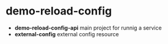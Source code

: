 # demo-reload-config
* **demo-reload-config-api** main project for runnig a service
* **external-config**  external config resource
